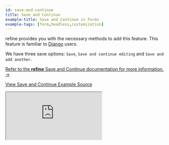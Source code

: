 ```yaml
---
id: save-and-continue
title: Save and Continue
example-title: Save and Continue in Forms
example-tags: [form,headless,customization]
---
```


refine provides you with the necessary methods to add this feature. This feature is familiar to [Django](https://www.djangoproject.com/) users.

We have three save options: `Save`, `Save and continue editing` and `Save and add another`.

[Refer to the **refine** Save and Continue documentation for more information. →](/docs/advanced-tutorials/forms/save-and-continue/)

[View Save and Continue Example Source](https://github.com/refinedev/refine/tree/master/examples/form-save-and-continue)

<iframe src="https://stackblitz.com/github/refinedev/refine/tree/master/examples/form-save-and-continue?embed=1&view=preview&theme=dark&preset=node&ctl=1"
    style={{width: "100%", height:"80vh", border: "0px", borderRadius: "8px", overflow:"hidden"}}
    title="refine-custom-validation-example-app"
></iframe>
